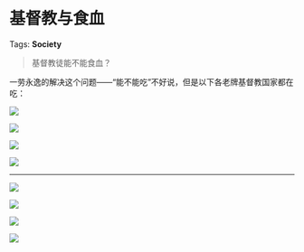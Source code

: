 # 基督教与食血

Tags: **Society**

> 基督教徒能不能食血？



一劳永逸的解决这个问题——“能不能吃”不好说，但是以下各老牌基督教国家都在吃：

![](https://pica.zhimg.com/50/v2-ad459d44fa196436ef45446677b8b894_720w.jpg?source=1940ef5c)  


![](https://pic3.zhimg.com/50/v2-a2d838b52a1f37ca626eaf8ad7550767_720w.jpg?source=1940ef5c)  


![](https://pic3.zhimg.com/50/v2-3a4aad53b443404074a46888eda6583a_720w.jpg?source=1940ef5c)  


![](https://pic2.zhimg.com/50/v2-3fcb70de43e280986f1746df4ce107f1_720w.jpg?source=1940ef5c)  




---

  


![](https://pic1.zhimg.com/50/v2-d1e06cd837d38c8deb38b8bb2305ffe9_720w.jpg?source=1940ef5c)  


![](https://pic3.zhimg.com/50/v2-b8b32374d70806c186f9801d6ad0fb76_720w.jpg?source=1940ef5c)  


![](https://pic3.zhimg.com/50/v2-c669fd196d27d983c4b1dc7ef669f023_720w.jpg?source=1940ef5c)  


![](https://pic3.zhimg.com/50/v2-776f6c27b47561936ac09c7ba4446125_720w.jpg?source=1940ef5c)

